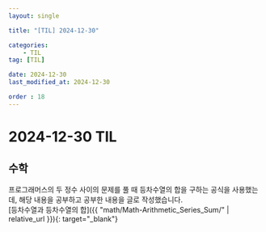 ```yaml
---
layout: single

title: "[TIL] 2024-12-30"

categories:
    - TIL
tag: [TIL]

date: 2024-12-30
last_modified_at: 2024-12-30

order : 18
---
```


# 2024-12-30 TIL

## 수학

프로그래머스의 두 정수 사이의 문제를 풀 때 등차수열의 합을 구하는 공식을 사용했는데, 해당 내용을 공부하고 공부한 내용을 글로 작성했습니다.  
[등차수열과 등차수열의 합]({{ "math/Math-Arithmetic_Series_Sum/" | relative_url }}){: target="_blank"}